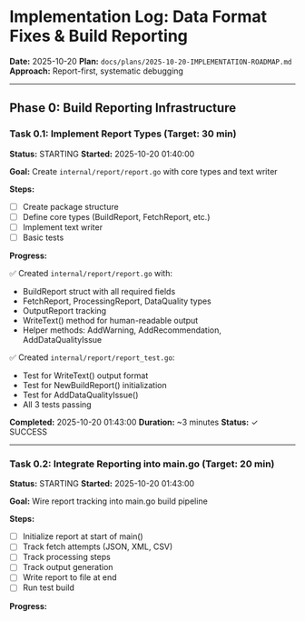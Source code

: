 # Implementation Log: Data Format Fixes & Build Reporting

**Date:** 2025-10-20
**Plan:** `docs/plans/2025-10-20-IMPLEMENTATION-ROADMAP.md`
**Approach:** Report-first, systematic debugging

---

## Phase 0: Build Reporting Infrastructure

### Task 0.1: Implement Report Types (Target: 30 min)

**Status:** STARTING
**Started:** 2025-10-20 01:40:00

**Goal:** Create `internal/report/report.go` with core types and text writer

**Steps:**
- [ ] Create package structure
- [ ] Define core types (BuildReport, FetchReport, etc.)
- [ ] Implement text writer
- [ ] Basic tests

**Progress:**

✅ Created `internal/report/report.go` with:
- BuildReport struct with all required fields
- FetchReport, ProcessingReport, DataQuality types
- OutputReport tracking
- WriteText() method for human-readable output
- Helper methods: AddWarning, AddRecommendation, AddDataQualityIssue

✅ Created `internal/report/report_test.go`:
- Test for WriteText() output format
- Test for NewBuildReport() initialization
- Test for AddDataQualityIssue()
- All 3 tests passing

**Completed:** 2025-10-20 01:43:00
**Duration:** ~3 minutes
**Status:** ✓ SUCCESS

---

### Task 0.2: Integrate Reporting into main.go (Target: 20 min)

**Status:** STARTING
**Started:** 2025-10-20 01:43:00

**Goal:** Wire report tracking into main.go build pipeline

**Steps:**
- [ ] Initialize report at start of main()
- [ ] Track fetch attempts (JSON, XML, CSV)
- [ ] Track processing steps
- [ ] Track output generation
- [ ] Write report to file at end
- [ ] Run test build

**Progress:**

